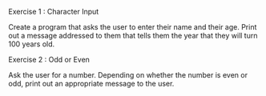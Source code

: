 Exercise 1 : Character Input

Create a program that asks the user to enter their name and their age. Print out a message addressed to them that tells them the year that they will turn 100 years old.

Exercise 2 : Odd or Even

Ask the user for a number. Depending on whether the number is even or odd, print out an appropriate message to the user.

